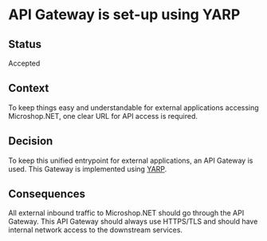 # API Gateway is set-up using YARP

## Status

Accepted

## Context

To keep things easy and understandable for external applications accessing Microshop.NET, one clear URL for API access is required.

## Decision

To keep this unified entrypoint for external applications, an API Gateway is used.
This Gateway is implemented using [YARP](https://microsoft.github.io/reverse-proxy/index.html).

## Consequences

All external inbound traffic to Microshop.NET should go through the API Gateway.
This API Gateway should always use HTTPS/TLS and should have internal network access to the downstream services.
